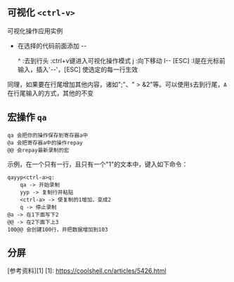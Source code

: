 
## 可视化 `<ctrl-v>`

可视化操作应用实例

- 在选择的代码前面添加 -- 


	^ 	:去到行头
	<ctrl-v> :ctrl+v键进入可视化操作模式
	j	:向下移动
	I-- [ESC] :I是在光标前输入，插入'--'，[ESC] 使选定的每一行生效
	
同理，如果要在行尾增加其他内容，诸如";"、" > &2"等。可以使用`$`去到行尾，`A`在行尾输入的方式，其他的不变



## 宏操作 `qa`

	qa 会把你的操作保存到寄存器a中
	@a 会把寄存器a中的操作repay
	@@ 会repay最新录制的宏
	
示例，在一个只有一行，且只有一个"1"的文本中，键入如下命令：

	qayyp<ctrl-a>q:
		qa -> 开始录制
		yyp -> 复制行并粘贴
		<ctrl-a> -> 使复制的1增加，变成2
		q -> 停止录制
	@a -> 在1下面写下2
	@@ -> 在2下面下上3
	100@@ 会创建100行，并把数据增加到103

	
	
## 分屏




[参考资料][1]
[1]: https://coolshell.cn/articles/5426.html